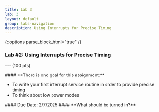 ```yaml
---
title: Lab 3
lab: 3
layout: default
group: labs-navigation
description: Using Interrupts for Precise Timing
---
```


{::options parse_block_html="true" /}

### Lab #2: Using Interrupts for Precise Timing
--- (100 pts)

<div class="alert alert-info" role="alert">
#### **There is one goal for this assignment:**

  - To write your first interrupt service routine in order to provide precise timing
  - To think about low power modes
  
</div>

<div class="alert alert-danger" role="alert">
#### Due Date: 2/7/2025
#### **What should be turned in?**

</div>

